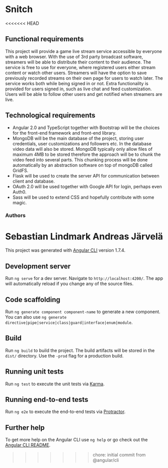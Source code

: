 # Snitch

<<<<<<< HEAD
## Functional requirements

This project will provide a game live stream service accessible by everyone with a web browser. With the use of 3rd party broadcast software, streamers will be able to distribute their content to their audience. The service is free to use for everyone, where registered users either stream content or watch other users. Streamers will have the option to save previously recorded streams on their own page for users to watch later. The service works both while being signed in or not. Extra functionality is provided for users signed in, such as live chat and feed customization. Users will be able to follow other users and get notified when streamers are live.


## Technological requirements


* Angular 2.0 and TypeScript together with Bootstrap will be the choices for the front-end framework and front-end library. 
* MongoDB will be the main database of the project, storing user credentials, user customizations and followers etc. In the database video data will also be stored. MongoDB typically only allow files of maximum 4MB to be stored therefore the approach will be to chunk the video feed into several parts. This chunking process will be done automatically by an abstraction software on top of mongoDB called GridFS.
* Flask will be used to create the server API for communication between client and database.
* OAuth 2.0 will be used together with Google API for login, perhaps even Auth0.
* Sass will be used to extend CSS and hopefully contribute with some magic.


### Authors 
Sebastian Lindmark
Andreas Järvelä
=======
This project was generated with [Angular CLI](https://github.com/angular/angular-cli) version 1.7.4.

## Development server

Run `ng serve` for a dev server. Navigate to `http://localhost:4200/`. The app will automatically reload if you change any of the source files.

## Code scaffolding

Run `ng generate component component-name` to generate a new component. You can also use `ng generate directive|pipe|service|class|guard|interface|enum|module`.

## Build

Run `ng build` to build the project. The build artifacts will be stored in the `dist/` directory. Use the `-prod` flag for a production build.

## Running unit tests

Run `ng test` to execute the unit tests via [Karma](https://karma-runner.github.io).

## Running end-to-end tests

Run `ng e2e` to execute the end-to-end tests via [Protractor](http://www.protractortest.org/).

## Further help

To get more help on the Angular CLI use `ng help` or go check out the [Angular CLI README](https://github.com/angular/angular-cli/blob/master/README.md).
>>>>>>> chore: initial commit from @angular/cli
